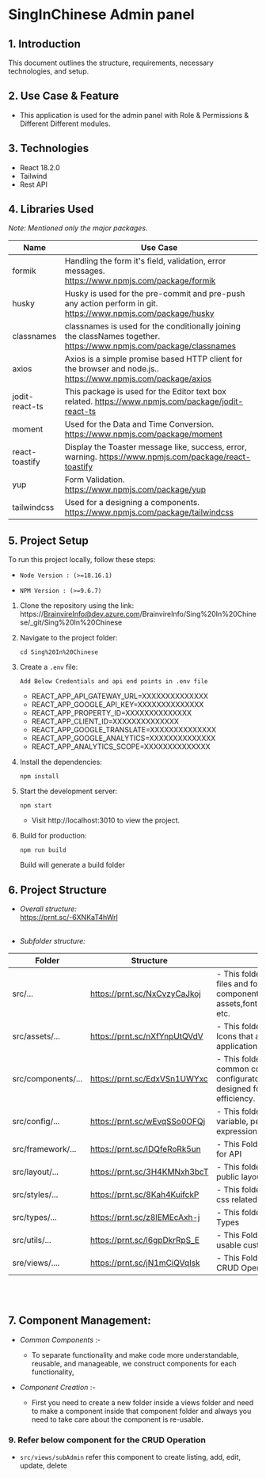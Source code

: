 # SingInChinese Admin panel

## 1. Introduction

This document outlines the structure, requirements, necessary technologies, and setup.

## 2. Use Case & Feature

-   This application is used for the admin panel with Role & Permissions & Different Different modules.

## 3. Technologies

-   React 18.2.0
-   Tailwind
-   Rest API

## 4. Libraries Used

_Note: Mentioned only the major packages._

| Name           | Use Case                                                                                                           |
| -------------- | ------------------------------------------------------------------------------------------------------------------ |
| formik         | Handling the form it's field, validation, error messages. https://www.npmjs.com/package/formik                     |
| husky          | Husky is used for the pre-commit and pre-push any action perform in git. https://www.npmjs.com/package/husky       |
| classnames     | classnames is used for the conditionally joining the classNames together. https://www.npmjs.com/package/classnames |
| axios          | Axios is a simple promise based HTTP client for the browser and node.js.. https://www.npmjs.com/package/axios      |
| jodit-react-ts | This package is used for the Editor text box related. https://www.npmjs.com/package/jodit-react-ts                 |
| moment         | Used for the Data and Time Conversion. https://www.npmjs.com/package/moment                                        |
| react-toastify | Display the Toaster message like, success, error, warning. https://www.npmjs.com/package/react-toastify            |
| yup            | Form Validation. https://www.npmjs.com/package/yup                                                                 |
| tailwindcss    | Used for a designing a components. https://www.npmjs.com/package/tailwindcss                                       |

## 5. Project Setup

To run this project locally, follow these steps:

-   `Node Version : (>=18.16.1)`

-   `NPM Version : (>=9.6.7)`

1. Clone the repository using the link: https://BrainvireInfo@dev.azure.com/BrainvireInfo/Sing%20In%20Chinese/\_git/Sing%20In%20Chinese

2. Navigate to the project folder:

    `cd Sing%20In%20Chinese`

3. Create a `.env` file:

    `Add Below Credentials and api end points in .env file`

    - REACT_APP_API_GATEWAY_URL=XXXXXXXXXXXXXX
    - REACT_APP_GOOGLE_API_KEY=XXXXXXXXXXXXXX
    - REACT_APP_PROPERTY_ID=XXXXXXXXXXXXXX
    - REACT_APP_CLIENT_ID=XXXXXXXXXXXXXX
    - REACT_APP_GOOGLE_TRANSLATE=XXXXXXXXXXXXXX
    - REACT_APP_GOOGLE_ANALYTICS=XXXXXXXXXXXXXX
    - REACT_APP_ANALYTICS_SCOPE=XXXXXXXXXXXXXX

4. Install the dependencies:

    `npm install`

5. Start the development server:

    `npm start`

    - Visit http://localhost:3010 to view the project.

6. Build for production:

    `npm run build`

    Build will generate a build folder

## 6. Project Structure

-   _Overall structure:_
    <br>
    https://prnt.sc/-6XNKaT4hWrl
    <br><br>

-   _Subfolder structure:_
    <br>

| Folder             | Structure                    | Description                                                                                                                                        |
| ------------------ | ---------------------------- | -------------------------------------------------------------------------------------------------------------------------------------------------- |
| src/...            | https://prnt.sc/NxCvzyCaJkoj | - This folder contains all the necessary files and folders such as common components, assets,fonts,hooks,configurations,pages etc.                 |
| src/assets/...     | https://prnt.sc/nXfYnpUtQVdV | - This folder contains fonts and images, Icons that are used throughout the application.                                                           |
| src/components/... | https://prnt.sc/EdxVSn1UWYxc | - This folder structure contains all the common components and the configurator components that are designed for code re usability and efficiency. |
| src/config/...     | https://prnt.sc/wEvqSSo0OFQj | - This folder contains a constant variable, permissions, regular common expression                                                                 |
| src/framework/...  | https://prnt.sc/IDQfeRoRk5un | - This Folder contains rest and services for API                                                                                                   |
| src/layout/...     | https://prnt.sc/3H4KMNxh3bcT | - This folder contains a default and public layout                                                                                                 |
| src/styles/...     | https://prnt.sc/8Kah4KuifckP | - This folder contains a scss and other css related files                                                                                          |
| src/types/...      | https://prnt.sc/z8lEMEcAxh-j | - This folder contains a Interface and Types                                                                                                       |
| src/utils/...      | https://prnt.sc/l6gpDkrRpS_E | - This Folder includes a common re-usable custom functions                                                                                         |
| sre/views/....     | https://prnt.sc/jN1mCiQVqIsk | - This Folder contains a Each common CRUD Operation components                                                                                     |

<br><br>

## 7. Component Management:

-   _Common Components_ :-

    -   To separate functionality and make code more understandable, reusable, and manageable, we construct components for each functionality,

-   _Component Creation_ :-
    -   First you need to create a new folder inside a views folder and need to make a component inside that component folder and always you need to take care about the component is re-usable.

### 9. Refer below component for the CRUD Operation

-   `src/views/subAdmin` refer this component to create listing, add, edit, update, delete

